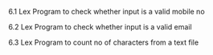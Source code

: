 6.1 Lex Program to check whether input is a valid mobile no

6.2 Lex Program to check whether input is a valid email

6.3 Lex Program to count no of characters from a text file
